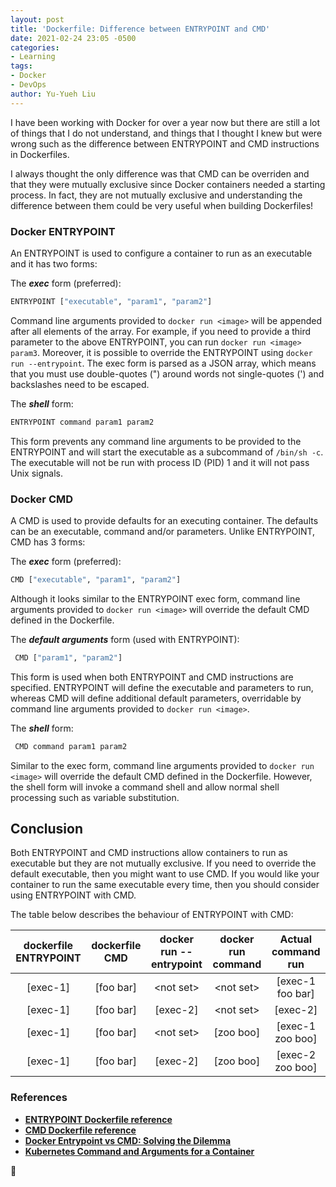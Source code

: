 ```yaml
---
layout: post
title: 'Dockerfile: Difference between ENTRYPOINT and CMD'
date: 2021-02-24 23:05 -0500
categories:
- Learning
tags:
- Docker
- DevOps
author: Yu-Yueh Liu
---
```


I have been working with Docker for over a year now but there are still a lot of things that I do not understand, and things that I thought I knew but were wrong such as the difference between ENTRYPOINT and CMD instructions in Dockerfiles.

I always thought the only difference was that CMD can be overriden and that they were mutually exclusive since Docker containers needed a starting process. In fact, they are not mutually exclusive and understanding the difference between them could be very useful when building Dockerfiles!

### Docker ENTRYPOINT
An ENTRYPOINT is used to configure a container to run as an executable and it has two forms:   

The ***exec*** form (preferred):   
```Bash
ENTRYPOINT ["executable", "param1", "param2"]
```

Command line arguments provided to `docker run <image>` will be appended after all elements of the array. For example, if you need to provide a third parameter to the above ENTRYPOINT, you can run `docker run <image> param3`. Moreover, it is possible to override the ENTRYPOINT using `docker run --entrypoint`. The exec form is parsed as a JSON array, which means that you must use double-quotes (") around words not single-quotes (') and backslashes need to be escaped.

The ***shell*** form:   
```Bash
ENTRYPOINT command param1 param2
```

This form prevents any command line arguments to be provided to the ENTRYPOINT and will start the executable as a subcommand of `/bin/sh -c`. The executable will not be run with process ID (PID) 1 and it will not pass Unix signals.


### Docker CMD
A CMD is used to provide defaults for an executing container. The defaults can be an executable, command and/or parameters. Unlike ENTRYPOINT, CMD has 3 forms:   


The ***exec*** form (preferred):   
```Bash
CMD ["executable", "param1", "param2"]
```

Although it looks similar to the ENTRYPOINT exec form, command line arguments provided to `docker run <image>` will override the default CMD defined in the Dockerfile.


The ***default arguments*** form (used with ENTRYPOINT):   
```Bash
 CMD ["param1", "param2"]
```

This form is used when both ENTRYPOINT and CMD instructions are specified. ENTRYPOINT will define the executable and parameters to run, whereas CMD will define additional default parameters, overridable by command line arguments provided to `docker run <image>`.


The ***shell*** form:   
```Bash
 CMD command param1 param2
```

Similar to the exec form, command line arguments provided to `docker run <image>` will override the default CMD defined in the Dockerfile. However, the shell form will invoke a command shell and allow normal shell processing such as variable substitution.


## Conclusion
Both ENTRYPOINT and CMD instructions allow containers to run as executable but they are not mutually exclusive. If you need to override the default executable, then you might want to use CMD. If you would like your container to run the same executable every time, then you should consider using ENTRYPOINT with CMD.

The table below describes the behaviour of ENTRYPOINT with CMD:

| dockerfile ENTRYPOINT | dockerfile CMD | docker run -\-entrypoint | docker run command | Actual command run
|:--------------------:|:--------------:|:------------------------:|:------------------:|:-----------------------:
| [exec-1]             | [foo bar]      | \<not set\>              | \<not set\>        | [exec-1 foo bar]
| [exec-1]             | [foo bar]      | [exec-2]                 | \<not set\>        | [exec-2]
| [exec-1]             | [foo bar]      | \<not set\>              | [zoo boo]          | [exec-1 zoo boo]
| [exec-1]             | [foo bar]      | [exec-2]                 | [zoo boo]          | [exec-2 zoo boo]


### References
* **[ENTRYPOINT Dockerfile reference][entrypoint-ref]**
* **[CMD Dockerfile reference][cmd-ref]**
* **[Docker Entrypoint vs CMD: Solving the Dilemma][entrypoint-vs-cmd]**
* **[Kubernetes Command and Arguments for a Container][k8s-cmd-args]**

[entrypoint-ref]: https://docs.docker.com/engine/reference/builder/#entrypoint
[cmd-ref]: https://docs.docker.com/engine/reference/builder/#cmd
[entrypoint-vs-cmd]: https://phoenixnap.com/kb/docker-cmd-vs-entrypoint
[k8s-cmd-args]: https://kubernetes.io/docs/tasks/inject-data-application/define-command-argument-container/#notes


🐢